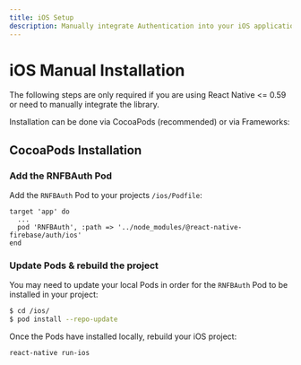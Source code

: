 ```yaml
---
title: iOS Setup
description: Manually integrate Authentication into your iOS application.
---
```


# iOS Manual Installation

The following steps are only required if you are using React Native <= 0.59 or need to manually integrate the library.

Installation can be done via CocoaPods (recommended) or via Frameworks:

## CocoaPods Installation

### Add the RNFBAuth Pod

Add the `RNFBAuth` Pod to your projects `/ios/Podfile`:

```ruby{3}
target 'app' do
  ...
  pod 'RNFBAuth', :path => '../node_modules/@react-native-firebase/auth/ios'
end
```

### Update Pods & rebuild the project

You may need to update your local Pods in order for the `RNFBAuth` Pod to be installed in your project:

```bash
$ cd /ios/
$ pod install --repo-update
```

Once the Pods have installed locally, rebuild your iOS project:

```bash
react-native run-ios
```

